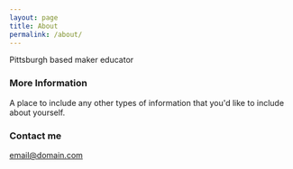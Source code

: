 ```yaml
---
layout: page
title: About
permalink: /about/
---
```

Pittsburgh based maker educator

### More Information

A place to include any other types of information that you'd like to include about yourself.

### Contact me

[email@domain.com](mailto:email@domain.com)
